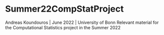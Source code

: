 # Summer22CompStatProject
Andreas Koundouros | June 2022 | University of Bonn
Relevant material for the Computational Statistics project in the Summer 2022
